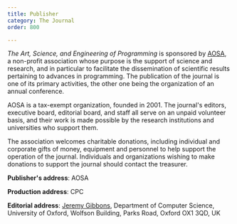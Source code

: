 ```yaml
---
title: Publisher
category: The Journal
order: 800

---
```

*The Art, Science, and Engineering of Programming* is sponsored by [AOSA](https://aosa-inc.org/), a non-profit association whose purpose is the support of science and research, and in particular to facilitate the dissemination of scientific results pertaining to advances in programming. The publication of the journal is one of its primary activities, the other one being the organization of an annual conference.

AOSA is a tax-exempt organization, founded in 2001. The journal's editors, executive board, editorial board, and staff all serve on an unpaid volunteer basis, and their work is made possible by the research institutions and universities who support them.

The association welcomes charitable donations, including individual and corporate gifts of money, equipment and personnel to help support the operation of the journal. Individuals and organizations wishing to make donations to support the journal should contact the treasurer.

**Publisher's address**: AOSA

**Production address**: CPC

**Editorial address**: [Jeremy Gibbons](mailto:jeremy.gibbons@cs.ox.ac.uk), Department of Computer Science, University of Oxford, Wolfson Building, Parks Road, Oxford OX1 3QD, UK